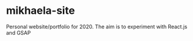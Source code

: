 # mikhaela-site
Personal website/portfolio for 2020. The aim is to experiment with React.js and GSAP
